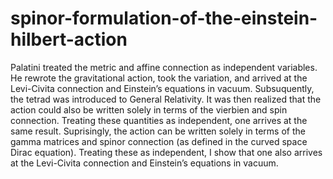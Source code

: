 # spinor-formulation-of-the-einstein-hilbert-action
Palatini treated the metric and affine connection as independent variables. He rewrote the gravitational action, took the variation, and arrived at the Levi-Civita connection and Einstein’s equations in vacuum. Subsuquently, the tetrad was introduced to General Relativity. It was then realized that the action could also be written solely in terms of the vierbien and spin connection. Treating these quantities as independent, one arrives at the same result. Suprisingly, the action can be written solely in terms of the gamma matrices and spinor connection (as defined in the curved space Dirac equation). Treating these as independent, I show that one also arrives at the Levi-Civita connection and Einstein’s equations in vacuum.
